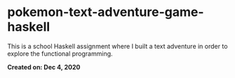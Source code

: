 # pokemon-text-adventure-game-haskell

This is a school Haskell assignment where I built a text adventure in order to explore the functional programming.

**Created on: Dec 4, 2020**
